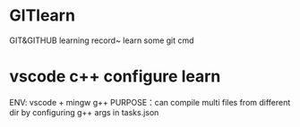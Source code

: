 # GITlearn
GIT&GITHUB learning record~
learn some git cmd

# vscode c++ configure learn
ENV: vscode + mingw g++
PURPOSE：can compile multi files from different dir by configuring g++ args in tasks.json
